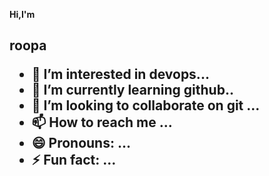 <b>Hi,I'm <br> <h2> roopa
- 👀 I’m interested in devops...
- 🌱 I’m currently learning github..
- 💞️ I’m looking to collaborate on git ...
- 📫 How to reach me   ...
- 😄 Pronouns: ...
- ⚡ Fun fact: ...

<!---
roopamyasa/roopamyasa is a ✨ special ✨ repository because its `README.md` (this file) appears on your GitHub profile.
You can click the Preview link to take a look at your changes.
--->

